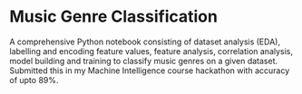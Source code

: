 # Music Genre Classification

A comprehensive Python notebook consisting of dataset analysis (EDA), labelling and encoding feature values, feature analysis, correlation analysis, model building and training to classify music genres on a given dataset. Submitted this in my Machine Intelligence course hackathon with accuracy of upto 89%.
